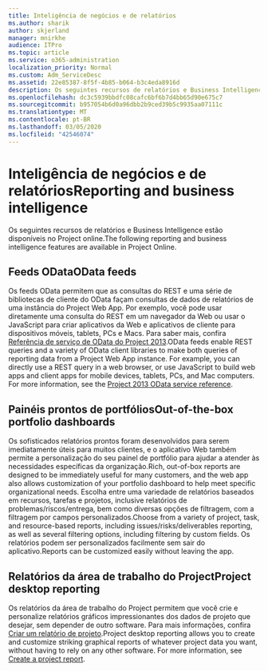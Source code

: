 ```yaml
---
title: Inteligência de negócios e de relatórios
ms.author: sharik
author: skjerland
manager: mnirkhe
audience: ITPro
ms.topic: article
ms.service: o365-administration
localization_priority: Normal
ms.custom: Adm_ServiceDesc
ms.assetid: 22e85387-8f5f-4b85-b064-b3c4eda8916d
description: Os seguintes recursos de relatórios e Business Intelligence estão disponíveis no Project online.
ms.openlocfilehash: dc3c5939bbdfc08cafc6bf6b7d4bb65d90e675c7
ms.sourcegitcommit: b957054b6d0a96dbb2b9ced39b5c9935aa07111c
ms.translationtype: MT
ms.contentlocale: pt-BR
ms.lasthandoff: 03/05/2020
ms.locfileid: "42546074"
---
```

# <a name="reporting-and-business-intelligence"></a><span data-ttu-id="10a09-103">Inteligência de negócios e de relatórios</span><span class="sxs-lookup"><span data-stu-id="10a09-103">Reporting and business intelligence</span></span>

<span data-ttu-id="10a09-104">Os seguintes recursos de relatórios e Business Intelligence estão disponíveis no Project online.</span><span class="sxs-lookup"><span data-stu-id="10a09-104">The following reporting and business intelligence features are available in Project Online.</span></span>
  
## <a name="odata-feeds"></a><span data-ttu-id="10a09-105">Feeds OData</span><span class="sxs-lookup"><span data-stu-id="10a09-105">OData feeds</span></span>

<span data-ttu-id="10a09-p101">Os feeds OData permitem que as consultas do REST e uma série de bibliotecas de cliente do OData façam consultas de dados de relatórios de uma instância do Project Web App. Por exemplo, você pode usar diretamente uma consulta do REST em um navegador da Web ou usar o JavaScript para criar aplicativos da Web e aplicativos de cliente para dispositivos móveis, tablets, PCs e Macs. Para saber mais, confira [Referência de serviço de OData do Project 2013](https://go.microsoft.com/fwlink/?LinkID=823655&amp;clcid=0x409).</span><span class="sxs-lookup"><span data-stu-id="10a09-p101">OData feeds enable REST queries and a variety of OData client libraries to make both queries of reporting data from a Project Web App instance. For example, you can directly use a REST query in a web browser, or use JavaScript to build web apps and client apps for mobile devices, tablets, PCs, and Mac computers. For more information, see the [Project 2013 OData service reference](https://go.microsoft.com/fwlink/?LinkID=823655&amp;clcid=0x409).</span></span>
  
## <a name="out-of-the-box-portfolio-dashboards"></a><span data-ttu-id="10a09-109">Painéis prontos de portfólios</span><span class="sxs-lookup"><span data-stu-id="10a09-109">Out-of-the-box portfolio dashboards</span></span>

<span data-ttu-id="10a09-110">Os sofisticados relatórios prontos foram desenvolvidos para serem imediatamente úteis para muitos clientes, e o aplicativo Web também permite a personalização do seu painel de portfólio para ajudar a atender às necessidades específicas da organização.</span><span class="sxs-lookup"><span data-stu-id="10a09-110">Rich, out-of-box reports are designed to be immediately useful for many customers, and the web app also allows customization of your portfolio dashboard to help meet specific organizational needs.</span></span> <span data-ttu-id="10a09-111">Escolha entre uma variedade de relatórios baseados em recursos, tarefas e projetos, inclusive relatórios de problemas/riscos/entrega, bem como diversas opções de filtragem, com a filtragem por campos personalizados.</span><span class="sxs-lookup"><span data-stu-id="10a09-111">Choose from a variety of project, task, and resource-based reports, including issues/risks/deliverables reporting, as well as several filtering options, including filtering by custom fields.</span></span> <span data-ttu-id="10a09-112">Os relatórios podem ser personalizados facilmente sem sair do aplicativo.</span><span class="sxs-lookup"><span data-stu-id="10a09-112">Reports can be customized easily without leaving the app.</span></span> 
  
## <a name="project-desktop-reporting"></a><span data-ttu-id="10a09-113">Relatórios da área de trabalho do Project</span><span class="sxs-lookup"><span data-stu-id="10a09-113">Project desktop reporting</span></span>

<span data-ttu-id="10a09-p103">Os relatórios da área de trabalho do Project permitem que você crie e personalize relatórios gráficos impressionantes dos dados de projeto que desejar, sem depender de outro software. Para mais informações, confira [Criar um relatório de projeto](https://go.microsoft.com/fwlink/?LinkID=823657&amp;clcid=0x409).</span><span class="sxs-lookup"><span data-stu-id="10a09-p103">Project desktop reporting allows you to create and customize striking graphical reports of whatever project data you want, without having to rely on any other software. For more information, see [Create a project report](https://go.microsoft.com/fwlink/?LinkID=823657&amp;clcid=0x409).</span></span>
  